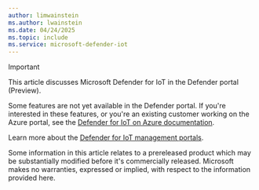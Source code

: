 ```yaml
---
author: limwainstein
ms.author: lwainstein
ms.date: 04/24/2025
ms.topic: include
ms.service: microsoft-defender-iot
---
```


> [!IMPORTANT]
>
> This article discusses Microsoft Defender for IoT in the Defender portal (Preview).
>
> Some features are not yet available in the Defender portal. If you're interested in these features, or you're an existing customer working on the Azure portal, see the [Defender for IoT on Azure documentation](/azure/defender-for-iot/organizations/overview).
>
> Learn more about the [Defender for IoT management portals](/defender-for-iot/microsoft-defender-iot#what-are-the-different-management-portals-for-microsoft-defender-for-iot).
>
> Some information in this article relates to a prereleased product which may be substantially modified before it's commercially released. Microsoft makes no warranties, expressed or implied, with respect to the information provided here.
